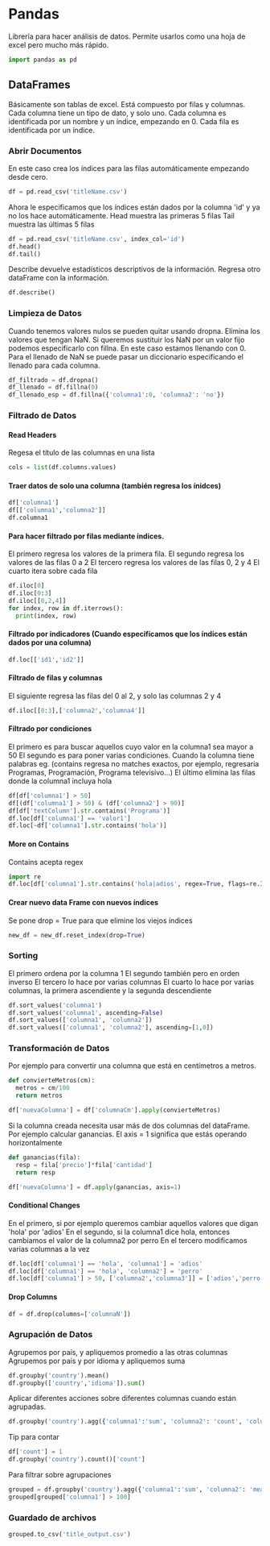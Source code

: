 # Pandas

Librería para hacer análisis de datos. Permite usarlos como una hoja de excel pero mucho más rápido.

```python
import pandas as pd
```


## DataFrames
Básicamente son tablas de excel. Está compuesto por filas y columnas. Cada columna tiene un tipo de dato, y solo uno.
Cada columna es identificada por un nombre y un índice, empezando en 0.
Cada fila es identificada por un índice.

### Abrir Documentos

En este caso crea los índices para las filas automáticamente empezando desde cero.
```python
df = pd.read_csv('titleName.csv')
```

Ahora le especificamos que los índices están dados por la columna 'id' y ya no los hace automáticamente.
Head muestra las primeras 5 filas
Tail muestra las últimas 5 filas
```python
df = pd.read_csv('titleName.csv', index_col='id')
df.head()
df.tail()
```

Describe devuelve estadísticos descriptivos de la información. Regresa otro dataFrame con la información.
```python
df.describe()
```

### Limpieza de Datos

Cuando tenemos valores nulos se pueden quitar usando dropna. Elimina los valores que tengan NaN. 
Si queremos sustituir los NaN por un valor fijo podemos especificarlo con fillna. En este caso estamos llenando con 0.
Para el llenado de NaN se puede pasar un diccionario especificando el llenado para cada columna.
```python
df_filtrado = df.dropna()
df_llenado = df.fillna(0)
df_llenado_esp = df.fillna({'columna1':0, 'columna2': 'no'})
```


### Filtrado de Datos

#### Read Headers
Regesa el título de las columnas en una lista
```python
cols = list(df.columns.values)
```

#### Traer datos de solo una columna (también regresa los ínidces)
```python
df['columna1']
df[['columna1','columna2']]
df.columna1
```

#### Para hacer filtrado por filas mediante índices.
El primero regresa los valores de la primera fila.
El segundo regresa los valores de las filas 0 a 2
El tercero regresa los valores de las filas 0, 2 y 4
El cuarto itera sobre cada fila
```python
df.iloc[0]
df.iloc[0:3]
df.iloc[[0,2,4]]
for index, row in df.iterrows():
  print(index, row)
```

#### Filtrado por indicadores (Cuando especificamos que los índices están dados por una columna)
```python
df.loc[['id1','id2']]
```

#### Filtrado de filas y columnas
El siguiente regresa las filas del 0 al 2, y solo las columnas 2 y 4
```python
df.iloc[[0:3],['columna2','columna4']]
```

#### Filtrado por condiciones
El primero es para buscar aquellos cuyo valor en la columna1 sea mayor a 50
El segundo es para poner varias condiciones.
Cuando la columna tiene palabras eg. (contains regresa no matches exactos, por ejemplo, regresaria Programas, Programación, Programa televisivo...)
El último elimina las filas donde la columna1 incluya hola
```python
df[df['columna1'] > 50]
df[(df['columna1'] > 50) & (df['columna2'] > 90)]
df[df['textColumn'].str.contains('Programa')]
df.loc[df['columna1'] == 'valor1']
df.loc[~df['columna1'].str.contains('hola')]
```

#### More on Contains
Contains acepta regex
```python
import re
df.loc[df['columna1'].str.contains('hola|adios', regex=True, flags=re.I)]
```

#### Crear nuevo data Frame con nuevos índices
Se pone drop = True para que elimine los viejos índices
```python
new_df = new_df.reset_index(drop=True)
```

### Sorting
El primero ordena por la columna 1
El segundo también pero en orden inverso
El tercero lo hace por varias columnas
El cuarto lo hace por varias columnas, la primera ascendiente y la segunda descendiente
```python
df.sort_values('columna1')
df.sort_values('columna1', ascending=False)
df.sort_values(['columna1', 'columna2'])
df.sort_values(['columna1', 'columna2'], ascending=[1,0])
```

### Transformación de Datos
Por ejemplo para convertir una columna que está en centímetros a metros.
```python
def convierteMetros(cm):
  metros = cm/100
  return metros

df['nuevaColumna'] = df['columnaCm'].apply(convierteMetros)
```

Si la columna creada necesita usar más de dos columnas del dataFrame.
Por ejemplo calcular ganancias.
El axis = 1 significa que estás operando horizontalmente
```python
def ganancias(fila):
  resp = fila['precio']*fila['cantidad']
  return resp

df['nuevaColumna'] = df.apply(ganancias, axis=1)
```

#### Conditional Changes
En el primero, si por ejemplo queremos cambiar aquellos valores que digan 'hola' por 'adios'
En el segundo, si la columna1 dice hola, entonces cambiamos el valor de la columna2 por perro
En el tercero modificamos varias columnas a la vez
```python
df.loc[df['columna1'] == 'hola', 'columna1'] = 'adios'
df.loc[df['columna1'] == 'hola', 'columna2'] = 'perro'
df.loc[df['columna1'] > 50, ['columna2','columna3']] = ['adios','perro']
```

#### Drop Columns
```python
df = df.drop(columns=['columnaN'])
```

### Agrupación de Datos
Agrupemos por país, y apliquemos promedio a las otras columnas
Agrupemos por país y por idioma y apliquemos suma
```python
df.groupby('country').mean()
df.groupby(['country','idioma']).sum()
```

Aplicar diferentes acciones sobre diferentes columnas cuando están agrupadas.
```python
df.groupby('country').agg({'columna1':'sum', 'columna2': 'count', 'columna3': 'max'})
```

Tip para contar
```python
df['count'] = 1
df.groupby('country').count()['count']
```

Para filtrar sobre agrupaciones
```python
grouped = df.groupby('country').agg({'columna1':'sum', 'columna2': 'mean', 'columna3': 'max'})
grouped[grouped['columna1'] > 100]
```

### Guardado de archivos
```python
grouped.to_csv('title_output.csv')
```



